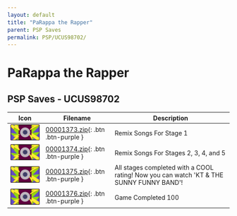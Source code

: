 ```yaml
---
layout: default
title: "PaRappa the Rapper"
parent: PSP Saves
permalink: PSP/UCUS98702/
---
```

# PaRappa the Rapper

## PSP Saves - UCUS98702

| Icon | Filename | Description |
|------|----------|-------------|
| ![PaRappa the Rapper](ICON0.PNG) | [00001373.zip](00001373.zip){: .btn .btn-purple } | Remix Songs For Stage 1 |
| ![PaRappa the Rapper](ICON0.PNG) | [00001374.zip](00001374.zip){: .btn .btn-purple } | Remix Songs For Stages 2, 3, 4, and 5 |
| ![PaRappa the Rapper](ICON0.PNG) | [00001375.zip](00001375.zip){: .btn .btn-purple } | All stages completed with a COOL rating! Now you can watch 'KT & THE SUNNY FUNNY BAND'! |
| ![PaRappa the Rapper](ICON0.PNG) | [00001376.zip](00001376.zip){: .btn .btn-purple } | Game Completed 100 |
